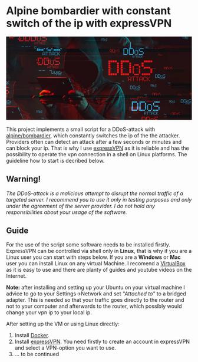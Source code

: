 # Alpine bombardier with constant switch of the ip with expressVPN
![](/logos/hacker.jpg)

This project implements a small script for a DDoS-attack with [alpine/bombardier](https://hub.docker.com/r/alpine/bombardier), which constantly switches the ip of the the attacker. Providers often can detect an attack after a few seconds or minutes and can block your ip. That is why I use [expressVPN](https://www.expressvpn.com) as it is reliable and has the possibility to operate the vpn connection in a shell on Linux platforms. The guideline how to start is decribed below.
## Warning!

*The DDoS-attack is a malicious attempt to disrupt the normal traffic of a targeted server. I recommend you to use it only in testing purposes and only under the agreement of the server provider. I do not hold any responsibilities about your usage of the software.*


## Guide

For the use of the script some software needs to be installed firstly. ExpressVPN can be controlled via shell only in **Linux**, that is why if you are a Linux user you can start with steps below. If you are a **Windows** or **Mac** user you can install Linux on any virtual Machine. I recomend a [VirtualBox](https://www.virtualbox.org) as it is easy to use and there are planty of guides and youtube videos on the Internet. 

**Note:** after installing and setting up your Ubuntu on your virtual machine I advice to go to your Settings->Network and set *"Attached to"* to a bridged adapter. This is needed so that your traffic goes directly to the router and not to your computer and afterwards to the router, which possibly would change your vpn ip to your local ip. 

After setting up the VM or using Linux directly:
1. Install [Docker](https://docs.docker.com/engine/install/ubuntu/).
2. Install [expressVPN](https://www.expressvpn.com/support/vpn-setup/app-for-linux/). You need firstly to create an account in expressVPN and select a VPN-option you want to use.
3. ... to be continued